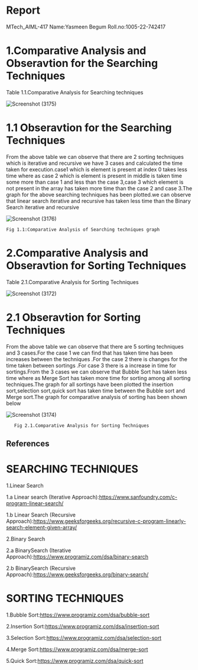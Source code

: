 # Report
MTech_AIML-417
Name:Yasmeen Begum
Roll.no:1005-22-742417


# 1.Comparative Analysis and Obseravtion for the Searching Techniques

  Table 1.1.Comparative Analysis for Searching techniques
  
![Screenshot (3175)](https://user-images.githubusercontent.com/91931504/208147694-8607a278-74da-4beb-a3e7-07a55362a75a.png)
       
 
 # 1.1 Obseravtion for the Searching Techniques

From the above table we can observe that there are 2 sorting techniques which is iterative and recursive we have 3 cases and calculated the time taken for execution.case1 which is element is present at index 0 takes less time where as case 2 which is element is present in middle is taken time some more than case 1 and less than the case 3,case 3 which element is not present in the array has taken more time than the case 2 and case 3.The graph for the above searching techniques has been plotted.we can observe that linear search iterative and recursive has taken less time than the Binary Search iterative and recursive

![Screenshot (3176)](https://user-images.githubusercontent.com/91931504/208147708-64f563b7-293f-4fc2-912a-88a5012ee575.png)
    
    Fig 1.1:Comparative Analysis of Searching techniques graph
   

# 2.Comparative Analysis and Obseravtion for Sorting Techniques
                  
  Table 2.1.Comparative Analysis for Sorting Techniques
  
![Screenshot (3172)](https://user-images.githubusercontent.com/91931504/208147730-5287c662-3d79-4e32-9e07-7c8f78a3faab.png)
      
 
# 2.1 Obseravtion for Sorting Techniques

From the above table we can observe that there are 5 sorting techniques and 3 cases.For the case 1 we can find that has taken time has been increases between the techniques .For the case 2 there is changes for the time taken between sortings .For case 3 there is a increase in time for sortings.From the 3 cases we can observe that Bubble Sort has taken less time where as Merge Sort has taken more time for sorting among all sorting techniques.The graph for all sortings have been plotted the insertion sort,selection sort,quick sort has taken time between the Bubble sort and Merge sort.The graph for comparative analysis of sorting has been shown below

![Screenshot (3174)](https://user-images.githubusercontent.com/91931504/208147743-b9863ba3-6fc6-40b7-a198-e063d0ca1c26.png)
                                
       Fig 2.1.Comparative Analysis for Sorting Techniques
       
       
 References
 ----------
 
# SEARCHING TECHNIQUES 

1.Linear Search 

1.a Linear search (Iterative Approach):https://www.sanfoundry.com/c-program-linear-search/

1.b Linear Search (Recursive Approach):https://www.geeksforgeeks.org/recursive-c-program-linearly-search-element-given-array/

2.Binary Search 

2.a BinarySearch (Iterative Approach):https://www.programiz.com/dsa/binary-search

2.b BinarySearch (Recursive Approach):https://www.geeksforgeeks.org/binary-search/

# SORTING TECHNIQUES 

1.Bubble Sort:https://www.programiz.com/dsa/bubble-sort

2.Insertion Sort:https://www.programiz.com/dsa/insertion-sort 

3.Selection Sort:https://www.programiz.com/dsa/selection-sort

4.Merge Sort:https://www.programiz.com/dsa/merge-sort

5.Quick Sort:https://www.programiz.com/dsa/quick-sort



